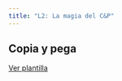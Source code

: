 ```yaml
---
title: "L2: La magia del C&P"
---
```


## Copia y pega

[Ver plantilla](https://www.hyperui.dev/components/marketing/pricings)

<!-- <div class="mx-auto max-w-3xl px-4 py-8 sm:px-6 sm:py-12 lg:px-8">
  <div class="grid grid-cols-1 gap-4 sm:grid-cols-2 sm:items-center md:gap-8">
    <div
      class="rounded-2xl border border-indigo-600 p-6 shadow-sm ring-1 ring-indigo-600 sm:order-last sm:px-8 lg:p-12"
    >
      <div class="text-center">
        <h2 class="text-lg font-medium text-gray-900">
          Pro
          <span class="sr-only">Plan</span>
        </h2>
        <p class="mt-2 sm:mt-4">
          <strong class="text-3xl font-bold text-gray-900 sm:text-4xl"> 30$ </strong>
          <span class="text-sm font-medium text-gray-700">/month</span>
        </p>
      </div>
      <ul class="mt-6 space-y-2">
        <li class="flex items-center gap-1">
          <svg
            xmlns="http://www.w3.org/2000/svg"
            fill="none"
            viewBox="0 0 24 24"
            stroke-width="1.5"
            stroke="currentColor"
            class="size-5 text-indigo-700"
          >
            <path stroke-linecap="round" stroke-linejoin="round" d="M4.5 12.75l6 6 9-13.5" />
          </svg>
          <span class="text-gray-700"> 20 users included </span>
        </li>
        <li class="flex items-center gap-1">
          <svg
            xmlns="http://www.w3.org/2000/svg"
            fill="none"
            viewBox="0 0 24 24"
            stroke-width="1.5"
            stroke="currentColor"
            class="size-5 text-indigo-700"
          >
            <path stroke-linecap="round" stroke-linejoin="round" d="M4.5 12.75l6 6 9-13.5" />
          </svg>
          <span class="text-gray-700"> 5GB of storage </span>
        </li>
        <li class="flex items-center gap-1">
          <svg
            xmlns="http://www.w3.org/2000/svg"
            fill="none"
            viewBox="0 0 24 24"
            stroke-width="1.5"
            stroke="currentColor"
            class="size-5 text-indigo-700"
          >
            <path stroke-linecap="round" stroke-linejoin="round" d="M4.5 12.75l6 6 9-13.5" />
          </svg>
          <span class="text-gray-700"> Email support </span>
        </li>
        <li class="flex items-center gap-1">
          <svg
            xmlns="http://www.w3.org/2000/svg"
            fill="none"
            viewBox="0 0 24 24"
            stroke-width="1.5"
            stroke="currentColor"
            class="size-5 text-indigo-700"
          >
            <path stroke-linecap="round" stroke-linejoin="round" d="M4.5 12.75l6 6 9-13.5" />
          </svg>
          <span class="text-gray-700"> Help center access </span>
        </li>
        <li class="flex items-center gap-1">
          <svg
            xmlns="http://www.w3.org/2000/svg"
            fill="none"
            viewBox="0 0 24 24"
            stroke-width="1.5"
            stroke="currentColor"
            class="size-5 text-indigo-700"
          >
            <path stroke-linecap="round" stroke-linejoin="round" d="M4.5 12.75l6 6 9-13.5" />
          </svg>
          <span class="text-gray-700"> Phone support </span>
        </li>
        <li class="flex items-center gap-1">
          <svg
            xmlns="http://www.w3.org/2000/svg"
            fill="none"
            viewBox="0 0 24 24"
            stroke-width="1.5"
            stroke="currentColor"
            class="size-5 text-indigo-700"
          >
            <path stroke-linecap="round" stroke-linejoin="round" d="M4.5 12.75l6 6 9-13.5" />
          </svg>
          <span class="text-gray-700"> Community access </span>
        </li>
      </ul>
      <a
        href="#"
        class="mt-8 block rounded-full border border-indigo-600 bg-indigo-600 px-12 py-3 text-center text-sm font-medium text-white hover:bg-indigo-700 hover:ring-1 hover:ring-indigo-700 focus:outline-none focus:ring active:text-indigo-500"
      >
        Get Started
      </a>
    </div>
    <div class="rounded-2xl border border-gray-200 p-6 shadow-sm sm:px-8 lg:p-12">
      <div class="text-center">
        <h2 class="text-lg font-medium text-gray-900">
          Starter
          <span class="sr-only">Plan</span>
        </h2>
        <p class="mt-2 sm:mt-4">
          <strong class="text-3xl font-bold text-gray-900 sm:text-4xl"> 20$ </strong>
         <span class="text-sm font-medium text-gray-700">/month</span>
        </p>
      </div>
      <ul class="mt-6 space-y-2">
        <li class="flex items-center gap-1">
          <svg
            xmlns="http://www.w3.org/2000/svg"
            fill="none"
            viewBox="0 0 24 24"
            stroke-width="1.5"
            stroke="currentColor"
            class="size-5 text-indigo-700"
          >
            <path stroke-linecap="round" stroke-linejoin="round" d="M4.5 12.75l6 6 9-13.5" />
          </svg>
          <span class="text-gray-700"> 10 users included </span>
        </li>
        <li class="flex items-center gap-1">
          <svg
            xmlns="http://www.w3.org/2000/svg"
            fill="none"
            viewBox="0 0 24 24"
            stroke-width="1.5"
            stroke="currentColor"
            class="size-5 text-indigo-700"
          >
            <path stroke-linecap="round" stroke-linejoin="round" d="M4.5 12.75l6 6 9-13.5" />
          </svg>
          <span class="text-gray-700"> 2GB of storage </span>
        </li>
        <li class="flex items-center gap-1">
          <svg
            xmlns="http://www.w3.org/2000/svg"
            fill="none"
            viewBox="0 0 24 24"
            stroke-width="1.5"
            stroke="currentColor"
            class="size-5 text-indigo-700"
          >
            <path stroke-linecap="round" stroke-linejoin="round" d="M4.5 12.75l6 6 9-13.5" />
          </svg>
          <span class="text-gray-700"> Email support </span>
        </li>
        <li class="flex items-center gap-1">
          <svg
            xmlns="http://www.w3.org/2000/svg"
            fill="none"
            viewBox="0 0 24 24"
            stroke-width="1.5"
            stroke="currentColor"
            class="size-5 text-indigo-700"
          >
            <path stroke-linecap="round" stroke-linejoin="round" d="M4.5 12.75l6 6 9-13.5" />
          </svg>
          <span class="text-gray-700"> Help center access </span>
        </li>
      </ul>
      <a
        href="#"
        class="mt-8 block rounded-full border border-indigo-600 bg-white px-12 py-3 text-center text-sm font-medium text-indigo-600 hover:ring-1 hover:ring-indigo-600 focus:outline-none focus:ring active:text-indigo-500"
      >
        Get Started
      </a>
    </div>
  </div>
</div> -->